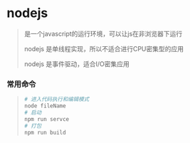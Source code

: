 # nodejs

> 是一个javascript的运行环境，可以让js在非浏览器下运行
>
> nodejs 是单线程实现，所以不适合进行CPU密集型的应用
>
> nodejs 是事件驱动，适合I/O密集应用

### 常用命令

> ```bash
> # 进入代码执行和编辑模式
> node fileName
> # 启动
> npm run servce
> # 打包
> npm run build
> ```
>
> 

